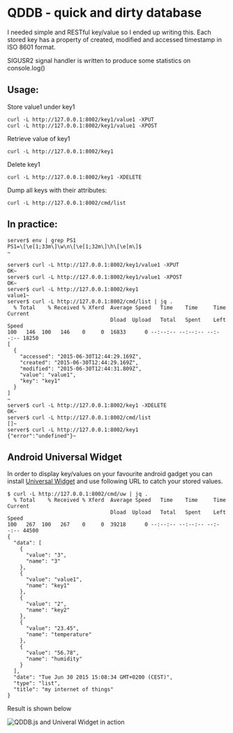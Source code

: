 # QDDB - quick and dirty database

I needed simple and RESTful key/value so I ended up writing this.
Each stored key has a property of created, modified and accessed timestamp in ISO 8601 format.

SIGUSR2 signal handler is written to produce some statistics on console.log()


## Usage:

Store value1 under key1
```
curl -L http://127.0.0.1:8002/key1/value1 -XPUT
curl -L http://127.0.0.1:8002/key1/value1 -XPOST
```

Retrieve value of key1
```
curl -L http://127.0.0.1:8002/key1
```

Delete key1
```
curl -L http://127.0.0.1:8002/key1 -XDELETE
```

Dump all keys with their attributes:
```
curl -L http://127.0.0.1:8002/cmd/list
```

## In practice:

```
server$ env | grep PS1
PS1=\[\e[1;33m\]\w\n\[\e[1;32m\]\h\[\e[m\]$
~

server$ curl -L http://127.0.0.1:8002/key1/value1 -XPUT
OK~
server$ curl -L http://127.0.0.1:8002/key1/value1 -XPOST
OK~
server$ curl -L http://127.0.0.1:8002/key1
value1~
server$ curl -L http://127.0.0.1:8002/cmd/list | jq .
  % Total    % Received % Xferd  Average Speed   Time    Time     Time  Current
                                 Dload  Upload   Total   Spent    Left  Speed
100   146  100   146    0     0  16833      0 --:--:-- --:--:-- --:--:-- 18250
[
  {
    "accessed": "2015-06-30T12:44:29.169Z",
    "created": "2015-06-30T12:44:29.169Z",
    "modified": "2015-06-30T12:44:31.809Z",
    "value": "value1",
    "key": "key1"
  }
]
~
server$ curl -L http://127.0.0.1:8002/key1 -XDELETE
OK~
server$ curl -L http://127.0.0.1:8002/cmd/list
[]~
server$ curl -L http://127.0.0.1:8002/key1
{"error":"undefined"}~
```

## Android Universal Widget

In order to display key/values on your favourite android gadget you can install [Universal Widget](https://play.google.com/store/apps/details?id=uk.cdev.universalwidget.v1) and use following URL to catch your stored values.

```
$ curl -L http://127.0.0.1:8002/cmd/uw | jq .
  % Total    % Received % Xferd  Average Speed   Time    Time     Time  Current
                                 Dload  Upload   Total   Spent    Left  Speed
100   267  100   267    0     0  39218      0 --:--:-- --:--:-- --:--:-- 44500
{
  "data": [
    {
      "value": "3",
      "name": "3"
    },
    {
      "value": "value1",
      "name": "key1"
    },
    {
      "value": "2",
      "name": "key2"
    },
    {
      "value": "23.45",
      "name": "temperature"
    },
    {
      "value": "56.78",
      "name": "humidity"
    }
  ],
  "date": "Tue Jun 30 2015 15:08:34 GMT+0200 (CEST)",
  "type": "list",
  "title": "my internet of things"
}
```


Result is shown below

![QDDB.js and Univeral Widget in action](https://raw.github.com/mrizvic/js-qddb/universalwidget.png)


